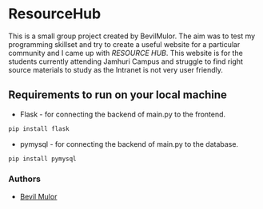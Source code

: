 # ResourceHub

This is a small group project created by BevilMulor. The aim was to test my programming skillset and try to create a useful website for a particular community and I came up with *RESOURCE HUB*. This website is for the students currently attending Jamhuri Campus and struggle to find right source materials to study as the Intranet is not very user friendly.

## Requirements to run on your local machine

* Flask - for connecting the backend of main.py to the frontend.

```python
pip install flask
```

* pymysql - for connecting the backend of main.py to the database.

``` python
pip install pymysql
```

### Authors
* [Bevil Mulor](https://github.com/BevilMulor)
